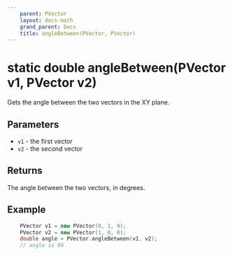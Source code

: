 ```yaml
---
    parent: PVector
    layout: docs-math
    grand_parent: Docs
    title: angleBetween(PVector, PVector)
---
```

# static double angleBetween(PVector v1, PVector v2)
Gets the angle between the two vectors in the XY plane.

## Parameters
- `v1` - the first vector
- `v2` - the second vector

## Returns
The angle between the two vectors, in degrees. 

## Example
```cpp
    PVector v1 = new PVector(0, 1, 0);
    PVector v2 = new PVector(1, 0, 0);
    double angle = PVector.angleBetween(v1, v2);
    // angle is 90
```